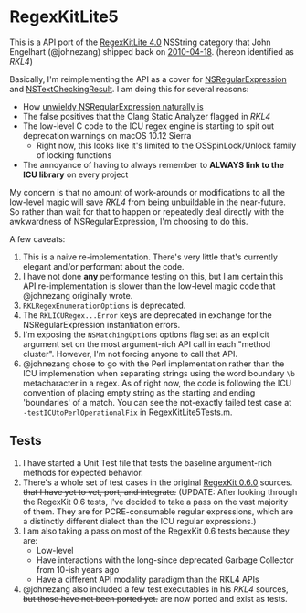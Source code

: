 # RegexKitLite5

This is a API port of the [RegexKitLite 4.0](http://regexkit.sourceforge.net/#RegexKitLite) NSString category that John Engelhart (@johnezang) shipped back on [2010-04-18](http://regexkit.sourceforge.net/RegexKitLite/index.html#ReleaseInformation_40). (hereon identified as *RKL4*)

Basically, I'm reimplementing the API as a cover for [NSRegularExpression](https://developer.apple.com/documentation/foundation/nsregularexpression) and [NSTextCheckingResult](https://developer.apple.com/documentation/foundation/nstextcheckingresult). I am doing this for several reasons:

- How [unwieldy NSRegularExpression naturally is](http://nshipster.com/nsregularexpression/)
- The false positives that the Clang Static Analyzer flagged in *RKL4*
- The low-level C code to the ICU regex engine is starting to spit out deprecation warnings on macOS 10.12 Sierra
    - Right now, this looks like it's limited to the OSSpinLock/Unlock family of locking functions
- The annoyance of having to always remember to **ALWAYS link to the ICU library** on every project

My concern is that no amount of work-arounds or modifications to all the low-level magic will save *RKL4* from being unbuildable in the near-future. So rather than wait for that to happen or repeatedly deal directly with the awkwardness of NSRegularExpression, I'm choosing to do this.

A few caveats:

1. This is a naive re-implementation. There's very little that's currently elegant and/or performant about the code.
1. I have not done **any** performance testing on this, but I am certain this API re-implementation is slower than the low-level magic code that @johnezang originally wrote.
1. `RKLRegexEnumerationOptions` is deprecated.
1. The `RKLICURegex...Error` keys are deprecated in exchange for the NSRegularExpression instantiation errors.
1. I'm exposing the `NSMatchingOptions` options flag set as an explicit argument set on the most argument-rich API call in each "method cluster". However, I'm not forcing anyone to call that API.
1. @johnezang chose to go with the Perl implementation rather than the ICU implemenation when separating strings using the word boundary `\b` metacharacter in a regex. As of right now, the code is following the ICU convention of placing empty string as the starting and ending 'boundaries' of a match. You can see the not-exactly failed test case at `-testICUtoPerlOperationalFix` in RegexKitLite5Tests.m.

## Tests

1. I have started a Unit Test file that tests the baseline argument-rich methods for expected behavior.
1. There's a whole set of test cases in the original [RegexKit 0.6.0](https://sourceforge.net/projects/regexkit/files/regexkit/RegexKit_0.6.0/) sources. ~~that I have yet to vet, port, and integrate.~~ (UPDATE: After looking through the RegexKit 0.6 tests, I've decided to take a pass on the vast majority of them. They are for PCRE-consumable regular expressions, which are a distinctly different dialect than the ICU regular expressions.)
1. I am also taking a pass on most of the RegexKit 0.6 tests because they are:
    - Low-level
    - Have interactions with the long-since deprecated Garbage Collector from 10-ish years ago
    - Have a different API modality paradigm than the RKL4 APIs
1. @johnezang also included a few test executables in his *RKL4* sources, ~~but those have not been ported yet.~~ are now ported and exist as tests.

